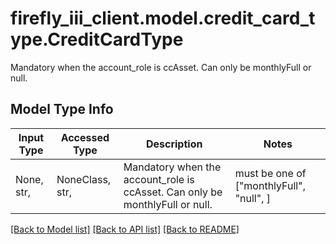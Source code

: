 # firefly_iii_client.model.credit_card_type.CreditCardType

Mandatory when the account_role is ccAsset. Can only be monthlyFull or null.

## Model Type Info
Input Type | Accessed Type | Description | Notes
------------ | ------------- | ------------- | -------------
None, str,  | NoneClass, str,  | Mandatory when the account_role is ccAsset. Can only be monthlyFull or null. | must be one of ["monthlyFull", "null", ] 

[[Back to Model list]](../../README.md#documentation-for-models) [[Back to API list]](../../README.md#documentation-for-api-endpoints) [[Back to README]](../../README.md)

